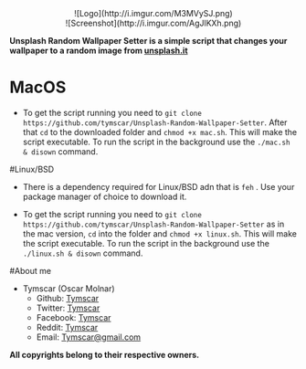 <center>![Logo](http://i.imgur.com/M3MVySJ.png)</center>
<center>![Screenshot](http://i.imgur.com/AgJlKXh.png)</center>

**Unsplash Random Wallpaper Setter is a simple script that changes your wallpaper to a random image from [unsplash.it](http://www.unsplash.it)**

# MacOS

* To get the script running you need to `git clone https://github.com/tymscar/Unsplash-Random-Wallpaper-Setter`. After that `cd` to the downloaded folder and `chmod +x mac.sh`. This will make the script executable. To run the script in the background use the `./mac.sh & disown` command.

#Linux/BSD

* There is a dependency required for Linux/BSD adn that is `feh` . Use your package manager of choice to download it.

* To get the script running you need to `git clone https://github.com/tymscar/Unsplash-Random-Wallpaper-Setter` as in the mac version, `cd` into the folder and `chmod +x linux.sh`. This will make the script executable. To run the script in the background use the `./linux.sh & disown` command.



#About me
* Tymscar (Oscar Molnar)
  * Github: [Tymscar](https://www.github.com/tymscar)
  * Twitter: [Tymscar](https://www.twitter.com/tymscar)
  * Facebook: [Tymscar](https://www.facebook.com/tymscar)
  * Reddit: [Tymscar](https://www.reddit.com/u/tymscar)
  * Email: [Tymscar@gmail.com](mailto:tymscar@gmail.com)
  
  
  
**All copyrights belong to their respective owners.**
